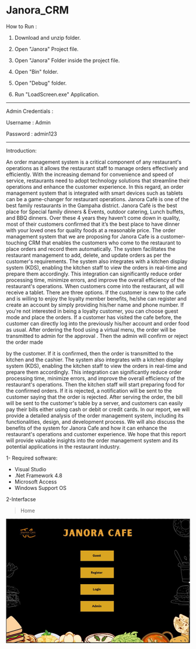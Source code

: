 # Janora_CRM

How to Run :


1. Download and unzip folder.


2. Open "Janora" Project file.


3. Open "Janora" Folder inside the project file.


4. Open "Bin" folder.


5. Open "Debug" folder.


6. Run "LoadScreen.exe" Application.


--------------------------------------------------------------------------------------------------------------------------------------------------------------------


Admin Credentials :

Username :  Admin


Password :  admin123


--------------------------------------------------------------------------------------------------------------------------------------------------------------------

Introduction:

An order management system is a critical
component of any restaurant's operations as
it allows the restaurant staff to manage
orders effectively and efficiently. With the
increasing demand for convenience and
speed of service, restaurants need to adopt
technology solutions that streamline their
operations and enhance the customer
experience. In this regard, an order
management system that is integrated with smart devices such as tablets can be a game-changer for restaurant operations.
Janora Café is one of the best family restaurants in the Gampaha district. Janora Café is the best place for Special family dinners & Events, outdoor catering, Lunch buffets, and BBQ dinners. Over these 4 years they haven’t come down in quality, most of their customers confirmed that it’s the best place to have dinner with your loved ones for quality foods at a reasonable price.
The order management system that we are proposing for Janora Cafe is a customer-touching CRM that enables the customers who come to the restaurant to place orders and record them automatically. The system facilitates the restaurant management to add, delete, and update orders as per the customer's requirements. The system also integrates with a kitchen display system (KDS), enabling the kitchen staff to view the orders in real-time and prepare them accordingly. This integration can significantly reduce order processing time, minimize errors, and improve the overall efficiency of the restaurant's operations.
When customers come into the restaurant, all will receive a tablet. There are three options. If the customer is new to the cafe and is willing to enjoy the loyalty member benefits, he/she can register and create an account by simply providing his/her name and phone number. If you're not interested in being a loyalty customer, you can choose guest mode and place the orders. If a customer has visited the cafe before, the customer can directly log into the previously his/her account and order food as usual. After ordering the food using a virtual menu, the order will be transmitted to admin for the approval . Then the admin will confirm or reject the order made
 
by the customer. If it is confirmed, then the order is transmitted to the kitchen and the cashier. The system also integrates with a kitchen display system (KDS), enabling the kitchen staff to view the orders in real-time and prepare them accordingly. This integration can significantly reduce order processing time, minimize errors, and improve the overall efficiency of the restaurant's operations. Then the kitchen staff will start preparing food for the confirmed orders. If it is rejected, a notification will be sent to the customer saying that the order is rejected. After serving the order, the bill will be sent to the customer's table by a server, and customers can easily pay their bills either using cash or debit or credit cards.
In our report, we will provide a detailed analysis of the order management system, including its functionalities, design, and development process. We will also discuss the benefits of the system for Janora Cafe and how it can enhance the restaurant's operations and customer experience. We hope that this report will provide valuable insights into the order management system and its potential applications in the restaurant industry.




1- Required software:
* Visual Studio
* .Net Framework 4.8 
* Microsoft Access
* Windows Support OS

2-Interfacse

>Home
<img src="Home Page.JPG">







